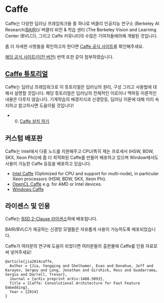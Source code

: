 # Caffe

Caffe는 다양한 딥러닝 프레임워크들 중 하나로 버클리 인공지능 연구소 (Berkeley AI Research([BAIR](http://bair.berkeley.edu)))/ 버클리 비전 & 학습 센터 (The Berkeley Vision and Learning Center (BVLC)), 그리고 Caffe 커뮤니티의 수많은 기여자들에의해 개발된 것입니다.

좀 더 자세한 사항들을 확인하고자 한다면 [Caffe 공식 사이트](http://caffe.berkeleyvision.org)를 확인해주세요. 

[해당 공식 사이트(이전 버전)](https://github.com/ys7yoo/BrainCaffe/wiki/Caffe-Documentation-:-Caffe-Tutorial-(Kor)) 번역 또한 같이 첨부하였습니다.

## [Caffe 튜토리얼](https://github.com/Hahnnz/Caffe_Tutorial/wiki)
Caffe는 딥러닝 프레임워크로 이 튜토리얼은 딥러닝의 원리, 구성 그리고 사용법에 대해서 설명할 것입니다.
해당 튜토리얼은 딥러닝의 전체적인 이로이나 맥락등 이론적인 내용은 다루지 않습니다.
기계학습의 배경지식과 신경망등, 딥러닝 이론에 대해 미리 숙지하고 참고하시면 도움이될 것입니다!
 - 0. [Caffe 설치 하기](https://github.com/Hahnnz/Caffe_Tutorial/wiki/0.-Caffe-%EC%84%A4%EC%B9%98-%EB%B0%A9%EB%B2%95)


## 커스텀 배포판
Caffe는 Intel에서 다중 노드를 지원해주고 CPU(특히 제논 프로세서 (HSW, BDW, SKX, Xeon Phi))에 좀 더 최적화된 Caffe를 만들어 배포하고 있으며 Window에서도 사용이 가능한 Caffe 등등을 배포하고 있습니다.


 - [Intel Caffe](https://github.com/BVLC/caffe/tree/intel) (Optimized for CPU and support for multi-node), in particular Xeon processors (HSW, BDW, SKX, Xeon Phi).
- [OpenCL Caffe](https://github.com/BVLC/caffe/tree/opencl) e.g. for AMD or Intel devices.
- [Windows Caffe](https://github.com/BVLC/caffe/tree/windows)

## 라이센스 및 인용

Caffe는 [BSD 2-Clause 라이센스](https://github.com/BVLC/caffe/blob/master/LICENSE)하에 배포됩니다.

BAIR/BVLC가 제공하는 신경망 모델들은 자유롭게 사용이 가능하도록 배포되었습니다.

Caffe가 여러분의 연구에 도움이 되었다면 여러분들의 출판물에 Caffe를 인용 자료로써 넣어주세요!

    @article{jia2014caffe,
      Author = {Jia, Yangqing and Shelhamer, Evan and Donahue, Jeff and Karayev, Sergey and Long, Jonathan and Girshick, Ross and Guadarrama, Sergio and Darrell, Trevor},
      Journal = {arXiv preprint arXiv:1408.5093},
      Title = {Caffe: Convolutional Architecture for Fast Feature Embedding},
      Year = {2014}
    }
